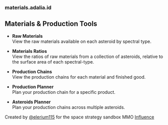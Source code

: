 ### materials.adalia.id

## Materials & Production Tools

- **Raw Materials**  
View the raw materials available on each asteroid by spectral type.

- **Materials Ratios**  
View the ratios of raw materials from a collection of asteroids, relative to the surface area of each spectral-type.

- **Production Chains**  
View the production chains for each material and finished good.

- **Production Planner**  
Plan your production chain for a specific product.

- **Asteroids Planner**  
Plan your production chains across multiple asteroids.

Created by [@elerium115](https://twitter.com/elerium115) for the space strategy sandbox MMO [Influence](https://www.influenceth.io/)
